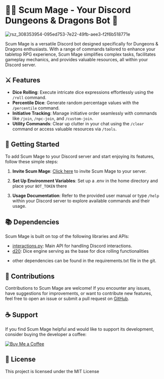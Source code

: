 # 🧙‍♂️ Scum Mage - Your Discord Dungeons & Dragons Bot 🎲

![rsz_308353954-095ed753-7e22-49fb-aee3-f2f6b518771e](https://github.com/Skumbl/Scum_Mage_Bot/assets/111002282/ee363914-2cee-4710-8a62-74372550f2f4)

Scum Mage is a versatile Discord bot designed specifically for Dungeons & Dragons enthusiasts. With a range of commands tailored to enhance your tabletop RPG experience, Scum Mage simplifies complex tasks, facilitates gameplay mechanics, and provides valuable resources, all within your Discord server.

## ⚔️ Features

- **Dice Rolling**: Execute intricate dice expressions effortlessly using the `/roll` command.
- **Percentile Dice**: Generate random percentage values with the `/percentile` command.
- **Initiative Tracking**: Manage initiative order seamlessly with commands like `/join`, `/npc-join`, and `/custom-join`.
- **Utility Commands**: Clear up clutter in your chat using the `/clear` command or access valuable resources via `/tools`.
## 🚀 Getting Started

To add Scum Mage to your Discord server and start enjoying its features, follow these simple steps:

1. **Invite Scum Mage**: [Click here](https://top.gg/bot/1149502978835877919) to invite Scum Mage to your server.

2. **Set Up Environment Variables**: Set up a .env in the home directory and place your `BOT_TOKEN` there

3. **Usage Documentation**: Refer to the provided user manual or type `/help` within your Discord server to explore available commands and their usage.

## 📚 Dependencies

Scum Mage is built on top of the following libraries and APIs:

- [interactions.py](https://interactions-py.github.io/interactions.py/): Main API for handling Discord interactions. 
- [d20](https://pypi.org/project/d20/): Dice engine serving as the base for dice rolling functionalities
* other dependencies can be found in the requirements.txt file in the git. 
## 🤝 Contributions

Contributions to Scum Mage are welcome! If you encounter any issues, have suggestions for improvements, or want to contribute new features, feel free to open an issue or submit a pull request on [GitHub](https://github.com/Skumbl/Scum_Mage_Bot).

## ☕️ Support

If you find Scum Mage helpful and would like to support its development, consider buying the developer a coffee:

[![Buy Me a Coffee](https://www.buymeacoffee.com/assets/img/custom_images/yellow_img.png)](https://www.buymeacoffee.com/scumble)

## 📝 License

This project is licensed under the MIT License
